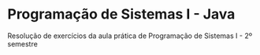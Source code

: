 # Programação de Sistemas I - Java
Resolução de exercícios da aula prática de Programação de Sistemas I - 2º semestre
